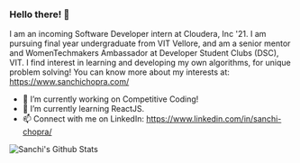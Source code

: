 ### Hello there! 👋

<!--
**SanchiChopra/SanchiChopra** is a ✨ _special_ ✨ repository because its `README.md` (this file) appears on your GitHub profile.
-->
I am an incoming Software Developer intern at Cloudera, Inc '21. I am pursuing final year undergraduate from VIT Vellore, and am a senior mentor and WomenTechmakers Ambassador at Developer Student Clubs (DSC), VIT. I find interest in learning and developing my own algorithms, for unique problem solving! You can know more about my interests at:
https://www.sanchichopra.com/ 

- 🔭 I’m currently working on Competitive Coding!
- 🌱 I’m currently learning ReactJS.
- 📫 Connect with me on LinkedIn: https://www.linkedin.com/in/sanchi-chopra/

![Sanchi's Github Stats](https://github-readme-stats.vercel.app/api?username=SanchiChopra&count_private=true&show_icons=true&theme=radical)
